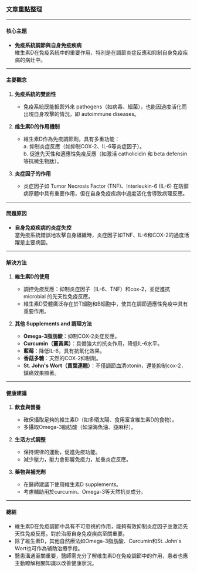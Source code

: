 ### 文章重點整理

---

#### 核心主題  
- **免疫系統調節與自身免疫疾病**  
  維生素D在免疫系統中的重要作用，特別是在調節炎症反應和抑制自身免疫疾病的病灶中。

---

#### 主要觀念  
1. **免疫系統的雙面性**  
   - 免疫系統既能抵禦外來 pathogens（如病毒、細菌），也能因過度活化而出現自身攻擊的情況，即 autoimmune diseases。  

2. **维生素D的作用機制**  
   - 維生素D作為免疫調節劑，具有多重功能：  
     a. 抑制炎症反應（如抑制COX-2、IL-6等炎症因子）。  
     b. 促進先天性和適應性免疫反應（如激活 catholicidin 和 beta defensin 等抗微生物肽）。  

3. **炎症因子的作用**  
   - 炎症因子如 Tumor Necrosis Factor (TNF)、Interleukin-6 (IL-6) 在防禦病原體中具有重要作用，但在自身免疫疾病中過度活化會導致病理反應。  

---

#### 問題原因  
- **自身免疫疾病的炎症失控**  
  當免疫系統錯誤地攻擊自身組織時，炎症因子如TNF、IL-6和COX-2的過度活躍是主要病因。  

---

#### 解決方法  
1. **維生素D的使用**  
   - 調控免疫反應：抑制炎症因子（IL-6、TNF）和cox-2，並促進抗 microbial 的先天性免疫反應。  
   - 維生素D受體廣泛存在於T細胞和B細胞中，使其在調節適應性免疫中具有重要作用。  

2. **其他 Supplements and 調理方法**  
   - **Omega-3脂肪酸**：抑制COX-2炎症反應。  
   - **Curcumin（薑黃素）**：具備強大的抗炎作用，降低IL-6水平。  
   - **藍莓**：降低IL-6，具有抗氧化效果。  
   - **香菇多糖**：天然的COX-2抑制劑。  
   - **St. John's Wort（貫葉連翹）**：不僅調節血清otonin，還能抑制cox-2，鎮痛效果顯著。  

---

#### 健康建議  
1. **飲食與營養**  
   - 確保攝取足夠的維生素D（如多晒太陽、食用富含維生素D的食物）。  
   - 多攝取Omega-3脂肪酸（如深海魚油、亞麻籽）。  

2. **生活方式調整**  
   - 保持規律的運動，促進免疫功能。  
   - 減少壓力，壓力會影響免疫力，加重炎症反應。  

3. **藥物與補充劑**  
   - 在醫師建議下使用維生素D supplements。  
   - 考慮輔助用於curcumin、Omega-3等天然抗炎成分。  

---

#### 總結  
- 維生素D在免疫調節中具有不可忽視的作用，能夠有效抑制炎症因子並激活先天性免疫反應，對於治療自身免疫疾病至關重要。  
- 除了維生素D，其他自然療法如Omega-3脂肪酸、Curcumin和St. John's Wort也可作為辅助治療手段。  
- 醫患溝通至關重要，醫師需充分了解维生素D在免疫調節中的作用，患者也應主動瞭解相關知識以改善健康狀況。